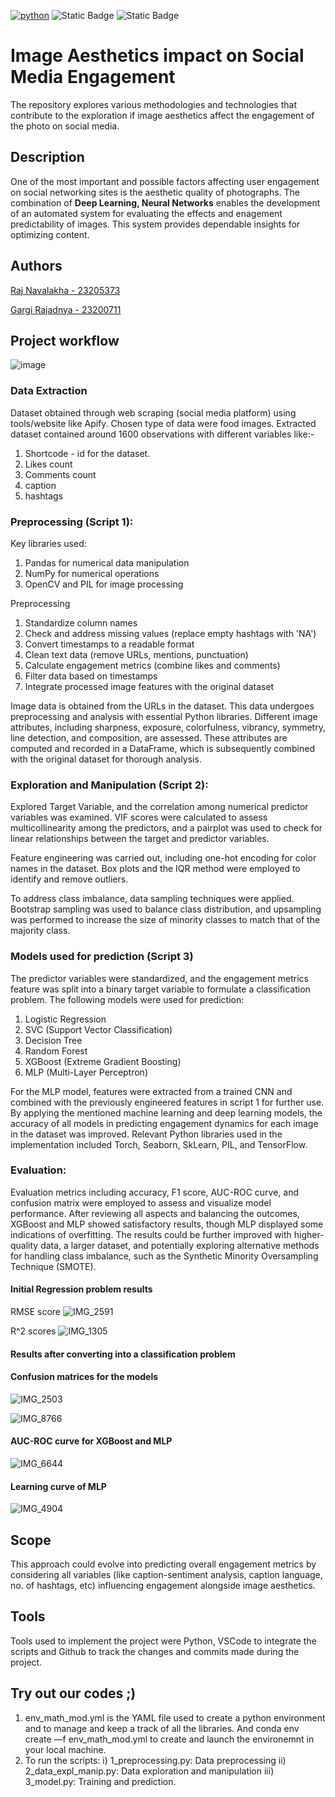 [![python](https://img.shields.io/badge/Python-3.12-3776AB.svg?style=flat&logo=python&logoColor=white)](https://www.python.org) ![Static Badge](https://img.shields.io/badge/VSCode-blue)  ![Static Badge](https://img.shields.io/badge/Figma-black?logo=Figma)


# Image Aesthetics impact on Social Media Engagement
The repository explores various methodologies and technologies that contribute to the exploration if image aesthetics affect the engagement of the photo on social media.  
## Description
One of the most important and possible factors affecting user engagement on social networking sites is the aesthetic quality of photographs. The combination of **Deep Learning, Neural Networks** enables the development of an automated system for evaluating the effects and enagement predictability of images. This system provides dependable insights for optimizing content.
## Authors
[Raj Navalakha - 23205373](https://github.com/RajNavalakha29)

[Gargi Rajadnya - 23200711](https://github.com/gargirajadnya)

## Project workflow
![image](https://github.com/user-attachments/assets/ebeef4bb-bb61-4df3-a67a-66d49ff1eb2f)

### Data Extraction
Dataset obtained through web scraping (social media platform) using tools/website like Apify. Chosen type of data were food images. Extracted dataset contained around 1600 observations with different variables like:-
1. Shortcode - id for the dataset.
2. Likes count
3. Comments count
4. caption
5. hashtags

### Preprocessing (Script 1): 
Key libraries used:
1. Pandas for numerical data manipulation
2. NumPy for numerical operations
3. OpenCV and PIL for image processing

Preprocessing
1. Standardize column names
2. Check and address missing values (replace empty hashtags with 'NA')
3. Convert timestamps to a readable format
4. Clean text data (remove URLs, mentions, punctuation)
5. Calculate engagement metrics (combine likes and comments)
6. Filter data based on timestamps
7. Integrate processed image features with the original dataset

Image data is obtained from the URLs in the dataset. This data undergoes preprocessing and analysis with essential Python libraries. 
Different image attributes, including sharpness, exposure, colorfulness, vibrancy, symmetry, line detection, and composition, are assessed. These attributes are computed and recorded in a DataFrame, which is subsequently combined with the original dataset for thorough analysis.

### Exploration and Manipulation (Script 2):
Explored Target Variable,  and the correlation among numerical predictor variables was examined. VIF scores were calculated to assess multicollinearity among the predictors, and a pairplot was used to check for linear relationships between the target and predictor variables.

Feature engineering was carried out, including one-hot encoding for color names in the dataset. Box plots and the IQR method were employed to identify and remove outliers.

To address class imbalance, data sampling techniques were applied. Bootstrap sampling was used to balance class distribution, and upsampling was performed to increase the size of minority classes to match that of the majority class.

### Models used for prediction (Script 3)

The predictor variables were standardized, and the engagement metrics feature was split into a binary target variable to formulate a classification problem. The following models were used for prediction:

1. Logistic Regression
2. SVC (Support Vector Classification)
3. Decision Tree
4. Random Forest
5. XGBoost (Extreme Gradient Boosting)
6. MLP (Multi-Layer Perceptron)

For the MLP model, features were extracted from a trained CNN and combined with the previously engineered features in script 1 for further use. By applying the mentioned machine learning and deep learning models, the accuracy of all models in predicting engagement dynamics for each image in the dataset was improved. Relevant Python libraries used in the implementation included Torch, Seaborn, SkLearn, PIL, and TensorFlow. 

### Evaluation:
Evaluation metrics including accuracy, F1 score, AUC-ROC curve, and confusion matrix were employed to assess and visualize model performance. After reviewing all aspects and balancing the outcomes, XGBoost and MLP showed satisfactory results, though MLP displayed some indications of overfitting. The results could be further improved with higher-quality data, a larger dataset, and potentially exploring alternative methods for handling class imbalance, such as the Synthetic Minority Oversampling Technique (SMOTE).

#### Initial Regression problem results

RMSE score
![IMG_2591](https://github.com/user-attachments/assets/af3d4848-04eb-4c07-b606-4808e7646b76)

R^2 scores
![IMG_1305](https://github.com/user-attachments/assets/c6e088a6-1dcf-4410-8853-eb9653e45595)


#### Results after converting into a classification problem
#### Confusion matrices for the models
![IMG_2503](https://github.com/user-attachments/assets/407299c3-7219-4b8f-b09f-188a65b4f9ee)

![IMG_8766](https://github.com/user-attachments/assets/77af5b69-388e-46a7-acb0-94832b2afd53)

#### AUC-ROC curve for XGBoost and MLP
![IMG_6644](https://github.com/user-attachments/assets/988b0d5b-07fb-45bc-8b87-55556afe779f)

#### Learning curve of MLP
![IMG_4904](https://github.com/user-attachments/assets/0286e7bb-b0c2-4f20-9364-2dc668a5cfcc)


## Scope
This approach could evolve into predicting overall engagement metrics by considering all variables (like caption-sentiment analysis, caption language, no. of hashtags, etc) influencing engagement alongside image aesthetics.


## Tools 
Tools used to implement the project were Python, VSCode to integrate the scripts and Github to track the changes and commits made during the project.
 
## Try out our codes ;)
  1) env_math_mod.yml is the YAML file used to create a python environment and to manage and keep a track of all the libraries. And conda env create —f env_math_mod.yml to create and launch the environemnt in your local machine.
  2) To run the scripts:
     i) 1_preprocessing.py: Data preprocessing
    ii) 2_data_expl_manip.py: Data exploration and manipulation
   iii) 3_model.py: Training and prediction.

